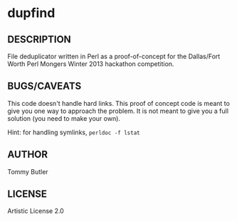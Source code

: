 dupfind
=======

## DESCRIPTION

File deduplicator written in Perl as a proof-of-concept for the
Dallas/Fort Worth Perl Mongers Winter 2013 hackathon competition.

## BUGS/CAVEATS

This code doesn't handle hard links.  This proof of concept code
is meant to give you one way to approach the problem.  It is not
meant to give you a full solution (you need to make your own).

Hint: for handling symlinks, `perldoc -f lstat`

## AUTHOR

Tommy Butler

## LICENSE

Artistic License 2.0

